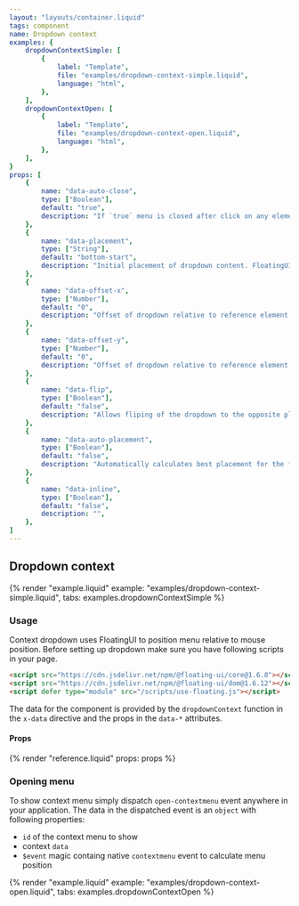 ```yaml
---
layout: "layouts/container.liquid"
tags: component
name: Dropdown context
examples: {
    dropdownContextSimple: [
        {
            label: "Template",
            file: "examples/dropdown-context-simple.liquid",
            language: "html",
        },
    ],
    dropdownContextOpen: [
        {
            label: "Template",
            file: "examples/dropdown-context-open.liquid",
            language: "html",
        },
    ],
}
props: [
    {
        name: "data-auto-close",
        type: ["Boolean"],
        default: "true",
        description: "If `true` menu is closed after click on any element inside.",
    },
    {
        name: "data-placement",
        type: ["String"],
        default: "bottom-start",
        description: "Initial placement of dropdown content. FloatingUI option, see [documentation](https://floating-ui.com/docs/computePosition#placement) for examples and usage.",
    },
    {
        name: "data-offset-x",
        type: ["Number"],
        default: "0",
        description: "Offset of dropdown relative to reference element. FloatingUI option, see [documentation](https://floating-ui.com/docs/offset) for examples and usage.",
    },
    {
        name: "data-offset-y",
        type: ["Number"],
        default: "0",
        description: "Offset of dropdown relative to reference element. FloatingUI option, see [documentation](https://floating-ui.com/docs/offset) for examples and usage.",
    },
    {
        name: "data-flip",
        type: ["Boolean"],
        default: "false",
        description: "Allows fliping of the dropdown to the opposite placement if outside of current view. FloatingUI option, see [documentation](https://floating-ui.com/docs/flip) for examples and usage.",
    },
    {
        name: "data-auto-placement",
        type: ["Boolean"],
        default: "false",
        description: "Automatically calculates best placement for the floating element. FloatingUI option, see [documentation](https://floating-ui.com/docs/autoPlacement) for examples and usage.",
    },
    {
        name: "data-inline",
        type: ["Boolean"],
        default: "false",
        description: "",
    },
]
---
```

## Dropdown context

{% render "example.liquid" example: "examples/dropdown-context-simple.liquid", tabs: examples.dropdownContextSimple %}

### Usage

Context dropdown uses FloatingUI to position menu relative to mouse position. Before setting up dropdown make sure you have following scripts in your page.

```html
<script src="https://cdn.jsdelivr.net/npm/@floating-ui/core@1.6.8"></script>
<script src="https://cdn.jsdelivr.net/npm/@floating-ui/dom@1.6.12"></script>
<script defer type="module" src="/scripts/use-floating.js"></script>
```

The data for the component is provided by the `dropdownContext` function in the `x-data` directive and the props in the `data-*` attributes.

#### Props

{% render "reference.liquid" props: props %}

### Opening menu

To show context menu simply dispatch `open-contextmenu` event anywhere in your application. The data in the dispatched event is an `object` with following properties:
- `id` of the context menu to show
- context `data`
- `$event` magic containg native `contextmenu` event to calculate menu position

{% render "example.liquid" example: "examples/dropdown-context-open.liquid", tabs: examples.dropdownContextOpen %}
